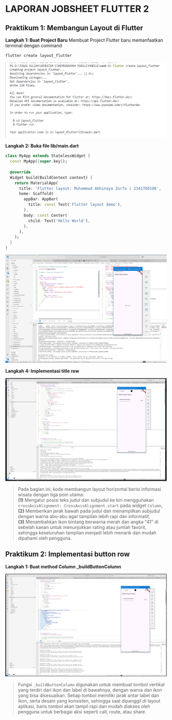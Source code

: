 # LAPORAN JOBSHEET FLUTTER 2

## Praktikum 1: Membangun Layout di Flutter

**Langkah 1: Buat Project Baru**
Membuat Project Flutter baru memanfaatkan terminal dengan command 
```bash
flutter create layout_flutter
```

![tampilan](images/00.png)

**Langkah 2: Buka file lib/main.dart**

```dart
class MyApp extends StatelessWidget {
  const MyApp({super.key});

  @override
  Widget build(BuildContext context) {
    return MaterialApp(
      title: 'Flutter layout: Muhammad Abhinaya Zurfa | 2341760186',
      home: Scaffold(
        appBar: AppBar(
          title: const Text('Flutter layout demo'),
        ),
        body: const Center(
          child: Text('Hello World'),
        ),
      ),
    );
  }
}
```

![tampilan](images/01.png)

**Langkah 4: Implementasi title row**

![tampilan](images/03.png)
> Pada bagian ini, kode membangun layout horizontal berisi informasi wisata dengan tiga poin utama:  
> **(1)** Mengatur posisi teks judul dan subjudul ke kiri menggunakan `crossAxisAlignment: CrossAxisAlignment.start` pada widget `Column`,  
> **(2)** Memberikan jarak bawah pada judul dan menampilkan subjudul dengan warna abu-abu agar tampilan lebih rapi dan informatif,  
> **(3)** Menambahkan ikon bintang berwarna merah dan angka "41" di sebelah kanan untuk menunjukkan rating atau jumlah favorit, sehingga keseluruhan tampilan menjadi lebih menarik dan mudah dipahami oleh pengguna.

## Praktikum 2: Implementasi button row

**Langkah 1: Buat method Column _buildButtonColumn**

![tampilan](images/04.png)

> Fungsi `_buildButtonColumn` digunakan untuk membuat tombol vertikal yang terdiri dari ikon dan label di bawahnya, dengan warna dan ikon yang bisa disesuaikan. Setiap tombol memiliki jarak antar label dan ikon, serta desain yang konsisten, sehingga saat dipanggil di layout aplikasi, baris tombol akan tampil rapi dan mudah diakses oleh pengguna untuk berbagai aksi seperti call, route, atau share.